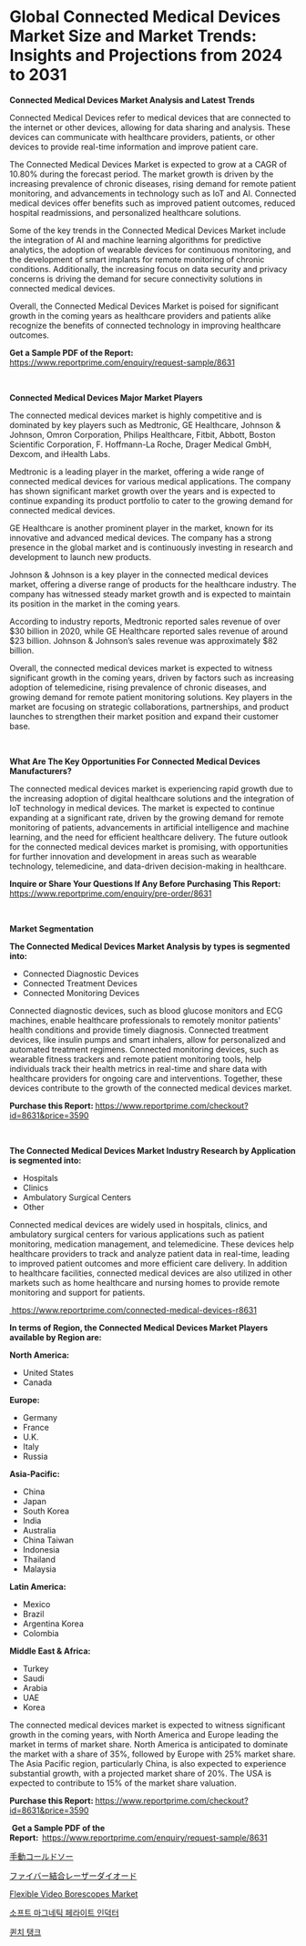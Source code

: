<p><h1>Global Connected Medical Devices Market Size and Market Trends: Insights and Projections from 2024 to 2031</h1></p><p><strong>Connected Medical Devices Market Analysis and Latest Trends</strong></p>
<p><p>Connected Medical Devices refer to medical devices that are connected to the internet or other devices, allowing for data sharing and analysis. These devices can communicate with healthcare providers, patients, or other devices to provide real-time information and improve patient care.</p><p>The Connected Medical Devices Market is expected to grow at a CAGR of 10.80% during the forecast period. The market growth is driven by the increasing prevalence of chronic diseases, rising demand for remote patient monitoring, and advancements in technology such as IoT and AI. Connected medical devices offer benefits such as improved patient outcomes, reduced hospital readmissions, and personalized healthcare solutions.</p><p>Some of the key trends in the Connected Medical Devices Market include the integration of AI and machine learning algorithms for predictive analytics, the adoption of wearable devices for continuous monitoring, and the development of smart implants for remote monitoring of chronic conditions. Additionally, the increasing focus on data security and privacy concerns is driving the demand for secure connectivity solutions in connected medical devices.</p><p>Overall, the Connected Medical Devices Market is poised for significant growth in the coming years as healthcare providers and patients alike recognize the benefits of connected technology in improving healthcare outcomes.</p></p>
<p><strong>Get a Sample PDF of the Report:&nbsp;</strong> <a href="https://www.reportprime.com/enquiry/request-sample/8631">https://www.reportprime.com/enquiry/request-sample/8631</a></p>
<p>&nbsp;</p>
<p><strong>Connected Medical Devices Major Market Players</strong></p>
<p><p>The connected medical devices market is highly competitive and is dominated by key players such as Medtronic, GE Healthcare, Johnson & Johnson, Omron Corporation, Philips Healthcare, Fitbit, Abbott, Boston Scientific Corporation, F. Hoffmann-La Roche, Drager Medical GmbH, Dexcom, and iHealth Labs.</p><p>Medtronic is a leading player in the market, offering a wide range of connected medical devices for various medical applications. The company has shown significant market growth over the years and is expected to continue expanding its product portfolio to cater to the growing demand for connected medical devices.</p><p>GE Healthcare is another prominent player in the market, known for its innovative and advanced medical devices. The company has a strong presence in the global market and is continuously investing in research and development to launch new products.</p><p>Johnson & Johnson is a key player in the connected medical devices market, offering a diverse range of products for the healthcare industry. The company has witnessed steady market growth and is expected to maintain its position in the market in the coming years.</p><p>According to industry reports, Medtronic reported sales revenue of over $30 billion in 2020, while GE Healthcare reported sales revenue of around $23 billion. Johnson & Johnson’s sales revenue was approximately $82 billion.</p><p>Overall, the connected medical devices market is expected to witness significant growth in the coming years, driven by factors such as increasing adoption of telemedicine, rising prevalence of chronic diseases, and growing demand for remote patient monitoring solutions. Key players in the market are focusing on strategic collaborations, partnerships, and product launches to strengthen their market position and expand their customer base.</p></p>
<p>&nbsp;</p>
<p><strong>What Are The Key Opportunities For Connected Medical Devices Manufacturers?</strong></p>
<p><p>The connected medical devices market is experiencing rapid growth due to the increasing adoption of digital healthcare solutions and the integration of IoT technology in medical devices. The market is expected to continue expanding at a significant rate, driven by the growing demand for remote monitoring of patients, advancements in artificial intelligence and machine learning, and the need for efficient healthcare delivery. The future outlook for the connected medical devices market is promising, with opportunities for further innovation and development in areas such as wearable technology, telemedicine, and data-driven decision-making in healthcare.</p></p>
<p><strong>Inquire or Share Your Questions If Any Before Purchasing This Report:</strong> <a href="https://www.reportprime.com/enquiry/pre-order/8631">https://www.reportprime.com/enquiry/pre-order/8631</a></p>
<p>&nbsp;</p>
<p><strong>Market Segmentation</strong></p>
<p><strong>The Connected Medical Devices Market Analysis by types is segmented into:</strong></p>
<p><ul><li>Connected Diagnostic Devices</li><li>Connected Treatment Devices</li><li>Connected Monitoring Devices</li></ul></p>
<p><p>Connected diagnostic devices, such as blood glucose monitors and ECG machines, enable healthcare professionals to remotely monitor patients' health conditions and provide timely diagnosis. Connected treatment devices, like insulin pumps and smart inhalers, allow for personalized and automated treatment regimens. Connected monitoring devices, such as wearable fitness trackers and remote patient monitoring tools, help individuals track their health metrics in real-time and share data with healthcare providers for ongoing care and interventions. Together, these devices contribute to the growth of the connected medical devices market.</p></p>
<p><strong>Purchase this Report:&nbsp;</strong><a href="https://www.reportprime.com/checkout?id=8631&price=3590">https://www.reportprime.com/checkout?id=8631&price=3590</a></p>
<p>&nbsp;</p>
<p><strong>The Connected Medical Devices Market Industry Research by Application is segmented into:</strong></p>
<p><ul><li>Hospitals</li><li>Clinics</li><li>Ambulatory Surgical Centers</li><li>Other</li></ul></p>
<p><p>Connected medical devices are widely used in hospitals, clinics, and ambulatory surgical centers for various applications such as patient monitoring, medication management, and telemedicine. These devices help healthcare providers to track and analyze patient data in real-time, leading to improved patient outcomes and more efficient care delivery. In addition to healthcare facilities, connected medical devices are also utilized in other markets such as home healthcare and nursing homes to provide remote monitoring and support for patients.</p></p>
<p><a href="https://www.reportprime.com/connected-medical-devices-r8631">&nbsp;https://www.reportprime.com/connected-medical-devices-r8631</a></p>
<p><strong>In terms of Region, the Connected Medical Devices Market Players available by Region are:</strong></p>
<p>
    <p> <strong> North America: </strong>
        <ul>
            <li>United States</li>
            <li>Canada</li>
        </ul>
        </p> 
    <p> <strong> Europe: </strong>
        <ul>
            <li>Germany</li>
            <li>France</li>
            <li>U.K.</li>
            <li>Italy</li>
            <li>Russia</li>
        </ul>
        </p> 
    <p> <strong> Asia-Pacific: </strong>
        <ul>
            <li>China</li>
            <li>Japan</li>
            <li>South Korea</li>
            <li>India</li>
            <li>Australia</li>
            <li>China Taiwan</li>
            <li>Indonesia</li>
            <li>Thailand</li>
            <li>Malaysia</li>
        </ul>
        </p> 
    <p> <strong> Latin America: </strong>
        <ul>
            <li>Mexico</li>
            <li>Brazil</li>
            <li>Argentina Korea</li>
            <li>Colombia</li>
        </ul>
        </p> 
    <p> <strong> Middle East & Africa: </strong>
        <ul>
            <li>Turkey</li>
            <li>Saudi</li>
            <li>Arabia</li>
            <li>UAE</li>
            <li>Korea</li>
        </ul>
    </p>
    </p>
<p><p>The connected medical devices market is expected to witness significant growth in the coming years, with North America and Europe leading the market in terms of market share. North America is anticipated to dominate the market with a share of 35%, followed by Europe with 25% market share. The Asia Pacific region, particularly China, is also expected to experience substantial growth, with a projected market share of 20%. The USA is expected to contribute to 15% of the market share valuation.</p></p>
<p><strong>Purchase this Report: </strong><a href="https://www.reportprime.com/checkout?id=8631&price=3590">https://www.reportprime.com/checkout?id=8631&price=3590</a></p>
<p>&nbsp;<strong>Get a Sample PDF of the Report:&nbsp;&nbsp;</strong><a href="https://www.reportprime.com/enquiry/request-sample/8631">https://www.reportprime.com/enquiry/request-sample/8631</a></p>
<p><strong></strong></p>
<p><p><a href="https://medium.com/@camerondowd204/%E3%83%9E%E3%83%8B%E3%83%A5%E3%82%A2%E3%83%AB%E3%82%B3%E3%83%BC%E3%83%AB%E3%83%89%E3%82%BD%E3%83%BC%E3%82%B3%E3%83%BC%E3%83%8A%E3%83%BC%E5%B8%82%E5%A0%B4%E3%81%AB%E9%96%A2%E3%81%99%E3%82%8B%E6%B4%9E%E5%AF%9F-%E5%B8%82%E5%A0%B4%E5%8F%82%E5%8A%A0%E8%80%85-%E5%B8%82%E5%A0%B4%E8%A6%8F%E6%A8%A1-%E5%9C%B0%E7%90%86%E7%9A%84%E5%9C%B0%E5%9F%9F%E3%81%8A%E3%82%88%E3%81%B3%E4%BA%88%E6%B8%AC-2024%E5%B9%B4-2031%E5%B9%B4-67c049325301">手動コールドソー</a></p><p><a href="https://github.com/tanyaali3/Market-Research-Report-List-2/blob/main/995931871650.md">ファイバー結合レーザーダイオード</a></p><p><a href="https://medium.com/@kaceyrath_40350/insights-into-the-flexible-video-borescopes-industry-market-financial-status-market-size-and-9ea698471744">Flexible Video Borescopes Market</a></p><p><a href="https://github.com/TrevorKruvalis5678/Market-Research-Report-List-2/blob/main/131131995738.md">소프트 마그네틱 페라이트 인덕터</a></p><p><a href="https://medium.com/@othaleffler66/%EB%81%84%EB%8B%A8%ED%81%AC-%ED%83%B1%ED%81%AC-%EC%8B%9C%EC%9E%A5-%EA%B7%9C%EB%AA%A8-%EC%A0%90%EC%9C%A0%EC%9C%A8-%EB%B0%8F-%ED%8A%B8%EB%A0%8C%EB%93%9C-%EB%B6%84%EC%84%9D-%EB%B3%B4%EA%B3%A0%EC%84%9C-%EC%9C%A0%EA%B8%B0-%EB%81%84%EB%8B%A8%ED%81%AC-%ED%83%B1%ED%81%AC-%EB%AC%BC-%EB%81%84%EB%8B%A8%ED%81%AC-%ED%83%B1%ED%81%AC-%EA%B3%B5%EA%B8%B0-%EB%81%84%EB%8B%A8%ED%81%AC-%ED%83%B1%ED%81%AC-%EA%B7%B8%EB%A6%AC%EA%B3%A0-%EC%84%B8%EA%B7%B8%EB%A8%BC%ED%8A%B8-%EC%98%88%EC%B8%A1-2024%EB%85%84-2031%EB%85%84-7bceda951589">퀸치 탱크</a></p></p>